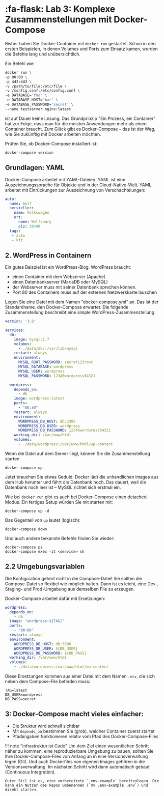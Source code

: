 # :fa-flask: Lab 3: Komplexe Zusammenstellungen mit Docker-Compose

Bisher haben Sie Docker-Container mit `docker run` gestartet. Schon in den ersten Beispielen, in denen Volumes und Ports zum Einsatz kamen, wurden die Befehle lang und unübersichtlich.

Ein Befehl wie 

```bash
docker run \
-p 80:80 \
-p 443:443 \
-v /path/to/file:/etc/file \
-v /config.conf:/etc/config.conf \
-e DATABASE='foo' \
-e DATABASE_HOST='bar' \
-e DATABASE_PASSWORD='secret' \
--name testserver nginx:latest
```

ist auf Dauer keine Lösung. Das Grundprinzip "Ein Prozess, ein Container" hat zur Folge, dass man für die meisten Anwendungen mehr als einen Container braucht. Zum Glück gibt es Docker-Compose – das ist der Weg, wie Sie zukünftig mit Docker arbeiten möchten.

Prüfen Sie, ob Docker-Compose installiert ist:

```
docker-compose version
```

## Grundlagen: YAML

Docker-Compose arbeitet mit YAML-Dateien. YAML ist eine Auszeichnungssprache für Objekte und in der Cloud-Native-Welt. YAML arbeitet mit Einrückungen zur Auszeichnung von Verschachtelungen:

```yaml
auto:
  name: Golf
  hersteller:
    name: Volkswagen
    ort:
      name: Wolfsburg
      plz: 38440
  tags:
   - auto
   - kfz
```

## 2. WordPress in Containern

 Ein gutes Beispiel ist ein WordPress-Blog. WordPress braucht:

* einen Container mit dem Webserver (Apache)
* einen Datenbankserver (MariaDB oder MySQL)
* der Webserver muss mit seiner Datenbank sprechen können.
* Port 80 des Containers muss auf der externen Netzwerkkarte lauschen

Legen Sie eine Datei mit dem Namen "docker-compose.yml" an. Das ist der Standardname, den Docker-Compose erwartet. Die folgende Zusammenstellung beschreibt eine simple WordPress-Zusammenstellung:

```yaml
version: '3.8'

services:
  db:
    image: mysql:5.7
    volumes:
      - ./data/db/:/var/lib/mysql
    restart: always
    environment:
      MYSQL_ROOT_PASSWORD: secret123root
      MYSQL_DATABASE: wordpress
      MYSQL_USER: wordpress
      MYSQL_PASSWORD: 12345wordpress54321

  wordpress:
    depends_on:
      - db
    image: wordpress:latest
    ports:
      - "80:80"
    restart: always
    environment:
      WORDPRESS_DB_HOST: db:3306
      WORDPRESS_DB_USER: wordpress
      WORDPRESS_DB_PASSWORD: 12345wordpress54321
    working_dir: /var/www/html
    volumes:
      - ./data/wordpress:/var/www/html/wp-content
```

Wenn die Datei auf dem Server liegt, können Sie die Zusammenstellung starten:

```
docker-compose up
```

Jetzt brauchen Sie etwas Geduld: Docker lädt die unhandlichen Images aus dem Hub herunter und fährt die Datenbank hoch. Das dauert, weil die Datenbank noch leer ist – MySQL richtet sich erstmal ein.

Wie bei `docker run` gibt es auch bei Docker-Compose einen detached-Modus. Ein fertiges Setup würden Sie mit starten mit:

```
docker-compose up -d
```

Das Gegenteil von `up` lautet (logisch):

```
docker-compose down
```

Und auch andere bekannte Befehle finden Sie wieder:

```
docker-compose ps
docker-compose exec -it <service> sh
```

## 2.2 Umgebungsvariablen

Die Konfiguration gehört nicht in die Compose-Datei! Sie sollten die Compose-Datei so flexibel wie möglich halten. Dann ist es leicht, eine Dev-, Staging- und Prod-Umgebung aus demselben File zu erzeugen.

Docker-Compose arbeitet dafür mit Ersetzungen:

```yaml
wordpress:
  depends_on:
    - db
  image: "wordpress:${TAG}"
  ports:
    - "80:80"
  restart: always
  environment:
    WORDPRESS_DB_HOST: db:3306
    WORDPRESS_DB_USER: ${DB_USER}
    WORDPRESS_DB_PASSWORD: ${DB_PASS}
  working_dir: /var/www/html
  volumes:
    - ./data/wordpress:/var/www/html/wp-content
```

Diese Ersetzungen kommen aus einer Datei mit dem Namen `.env`, die sich neben dem Compose-File befinden muss:

```
TAG=latest
DB_USER=wordpress
DB_PASS=secret
```


## 3: Docker-Compose macht vieles einfacher:

* Die Struktur wird schnell sichtbar
* Mit `depends_on` bestimmen Sie (grob), welcher Container zuerst startet
* Pfadangaben funktionieren relativ vom Pfad des Docker-Compose-Files

!!! note "Infrastruktur ist Code"
    Um dem Ziel einen wesentlichen Schritt näher zu kommen, eine reproduzierbare Umgebung zu bauen, sollten Sie Ihre Docker-Compose-Files von Anfang an in eine Versionsverwaltung legen (Git). Und auch Dockerfiles von eigenen Images gehören in die Versionsverwaltung. Im nächsten Schritt wird dann automatisch gebaut (Continuous Integration).

    Guter Stil ist es, eine vorbereitete `.env-example` bereitzulegen. Die kann ein Nutzer des Repos umbenennen (`mv .env-example .env`) und direkt starten.